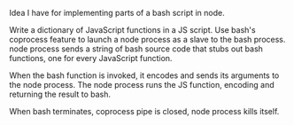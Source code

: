 Idea I have for implementing parts of a bash script in node.

Write a dictionary of JavaScript functions in a JS script.
Use bash's coprocess feature to launch a node process as a slave to the bash process.
node process sends a string of bash source code that stubs out bash functions, one for every JavaScript function.

When the bash function is invoked, it encodes and sends its arguments to the node process.
The node process runs the JS function, encoding and returning the result to bash.

When bash terminates, coprocess pipe is closed, node process kills itself.


